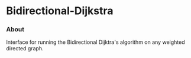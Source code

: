 # Bidirectional-Dijkstra

### About
Interface for running the Bidirectional Dijktra's algorithm on any weighted directed graph.
